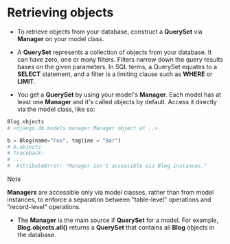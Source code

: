 # Retrieving objects

- To retrieve objects from your database, construct a  **QuerySet** via **Manager** on your model class.

- A **QuerySet** represents a collection of objects from your database. It can have zero, one or many filters. Filters narrow down the query results bases on the given parameters. In SQL terms, a QuerySet equates to a **SELECT** statement, and a filter is a limiting clause such as **WHERE** or **LIMIT**.

- You get a **QuerySet** by using your model's **Manager**. Each model has at least one **Manager** and it's called objects by default. Access it directly via the model class, like so:

```python
Blog.objects
# <django.db.models.manager.Manager object at ..>

b = Blog(name="Foo", tagline = "Bar")
# b.objects
# Traceback:
# ...
#  AttributeError: "Manager isn't accessible via Blog instances."
```

> [!Note]
>
> **Managers** are accessible only via model classes, rather than from model instances, to enforce a separation between "table-level" operations and "record-level" operations.

- The **Manager** is the main source if **QuerySet** for a model. For example, **Blog.objects.all()** returns a **QuerySet** that contains all **Blog** objects in the database.
